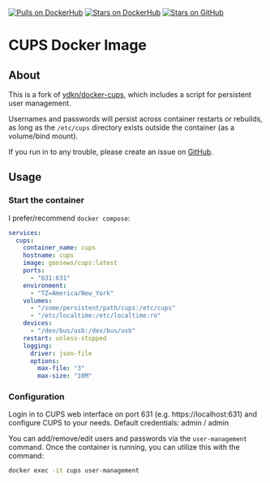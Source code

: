 [![Pulls on DockerHub](https://img.shields.io/docker/pulls/goosews/cups.svg?style=for-the-badge&label=DockerHub%20pulls&logo=docker)](https://hub.docker.com/r/goosews/cups)
[![Stars on DockerHub](https://img.shields.io/docker/stars/goosews/cups.svg?style=for-the-badge&label=DockerHub%20stars&logo=docker)](https://hub.docker.com/r/goosews/cups)
[![Stars on GitHub](https://img.shields.io/github/stars/goose-ws/docker-cups.svg?style=for-the-badge&label=GitHub%20Stars&logo=github)](https://github.com/goose-ws/docker-cups)

# CUPS Docker Image

## About
This is a fork of [ydkn/docker-cups](https://gitlab.com/ydkn/docker-cups), which includes a script for persistent user management. 

Usernames and passwords will persist across container restarts or rebuilds, as long as the `/etc/cups` directory exists outside the container (as a volume/bind mount).

If you run in to any trouble, please create an issue on [GitHub](https://github.com/goose-ws/docker-cups).

## Usage

### Start the container

I prefer/recommend `docker compose`:
```yaml
services:
  cups:
    container_name: cups
    hostname: cups
    image: goosews/cups:latest
    ports:
      - "631:631"
    environment:
      - "TZ=America/New_York"
    volumes:
      - "/some/persistent/path/cups:/etc/cups"
      - "/etc/localtime:/etc/localtime:ro"
    devices:
      - "/dev/bus/usb:/dev/bus/usb"
    restart: unless-stopped
    logging:
      driver: json-file
      options:
        max-file: "3"
        max-size: "10M"
```

### Configuration

Login in to CUPS web interface on port 631 (e.g. https://localhost:631) and configure CUPS to your needs.
Default credentials: admin / admin

You can add/remove/edit users and passwords via the `user-management` command. Once the container is running, you can utilize this with the command:

```bash
docker exec -it cups user-management
```

